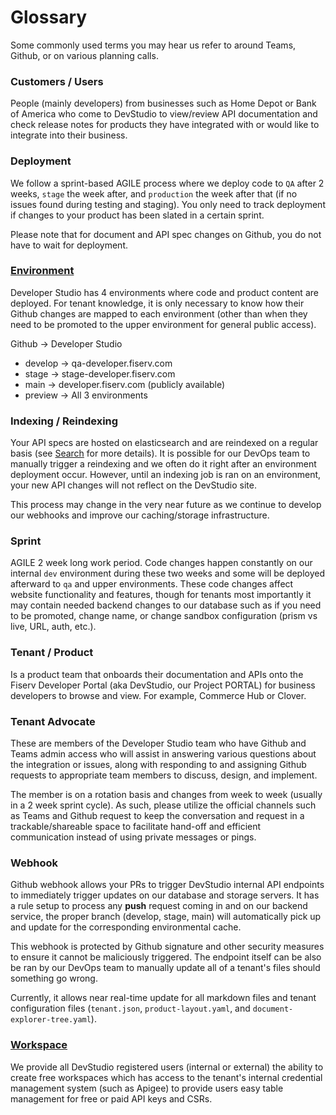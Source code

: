 # Glossary
Some commonly used terms you may hear us refer to around Teams, Github, or on various planning calls.

### Customers / Users
People (mainly developers) from businesses such as Home Depot or Bank of America who come to DevStudio to view/review API documentation and check release notes for products they have integrated with or would like to integrate into their business.

### Deployment
We follow a sprint-based AGILE process where we deploy code to `QA` after 2 weeks, `stage` the week after, and `production` the week after that (if no issues found during testing and staging). You only need to track deployment if changes to your product has been slated in a certain sprint.

Please note that for document and API spec changes on Github, you do not have to wait for deployment.

### [Environment](studio-environments.md)
Developer Studio has 4 environments where code and product content are deployed. For tenant knowledge, it is only necessary to know how their Github changes are mapped to each environment (other than when they need to be promoted to the upper environment for general public access).

  Github -> Developer Studio
  * develop -> qa-developer.fiserv.com
  * stage -> stage-developer.fiserv.com
  * main -> developer.fiserv.com (publicly available)
  * preview -> All 3 environments

### Indexing / Reindexing
Your API specs are hosted on elasticsearch and are reindexed on a regular basis (see [Search](search.md#frequency-of-updates) for more details). It is possible for our DevOps team to manually trigger a reindexing and we often do it right after an environment deployment occur. However, until an indexing job is ran on an environment, your new API changes will not reflect on the DevStudio site.

This process may change in the very near future as we continue to develop our webhooks and improve our caching/storage infrastructure.

### Sprint
AGILE 2 week long work period. Code changes happen constantly on our internal `dev` environment during these two weeks and some will be deployed afterward to `qa` and upper environments. These code changes affect website functionality and features, though for tenants most importantly it may contain needed backend changes to our database such as if you need to be promoted, change name, or change sandbox configuration (prism vs live, URL, auth, etc.).

### Tenant / Product
Is a product team that onboards their documentation and APIs onto the Fiserv Developer Portal (aka DevStudio, our Project PORTAL) for business developers to browse and view. For example, Commerce Hub or Clover.

### Tenant Advocate
These are members of the Developer Studio team who have Github and Teams admin access who will assist in answering various questions about the integration or issues, along with responding to and assigning Github requests to appropriate team members to discuss, design, and implement.

The member is on a rotation basis and changes from week to week (usually in a 2 week sprint cycle). As such, please utilize the official channels such as Teams and Github request to keep the conversation and request in a trackable/shareable space to facilitate hand-off and efficient communication instead of using private messages or pings.

### Webhook
Github webhook allows your PRs to trigger DevStudio internal API endpoints to immediately trigger updates on our database and storage servers. It has a rule setup to process any **push** request coming in and on our backend service, the proper branch (develop, stage, main) will automatically pick up and update for the corresponding environmental cache.

This webhook is protected by Github signature and other security measures to ensure it cannot be maliciously triggered. The endpoint itself can be also be ran by our DevOps team to manually update all of a tenant's files should something go wrong.

Currently, it allows near real-time update for all markdown files and tenant configuration files (`tenant.json`, `product-layout.yaml`, and `document-explorer-tree.yaml`).

### [Workspace](enable-workspaces.md)
We provide all DevStudio registered users (internal or external) the ability to create free workspaces which has access to the tenant's internal credential management system (such as Apigee) to provide users easy table management for free or paid API keys and CSRs.
